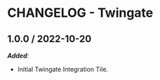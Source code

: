 # CHANGELOG - Twingate

## 1.0.0 / 2022-10-20

***Added***: 

* Initial Twingate Integration Tile.

